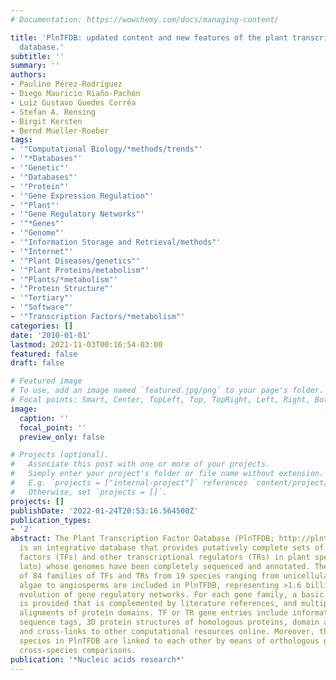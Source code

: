 ```yaml
---
# Documentation: https://wowchemy.com/docs/managing-content/

title: 'PlnTFDB: updated content and new features of the plant transcription factor
  database.'
subtitle: ''
summary: ''
authors:
- Paulino Pérez-Rodríguez
- Diego Mauricio Riaño-Pachón
- Luiz Gustavo Guedes Corrêa
- Stefan A. Rensing
- Birgit Kersten
- Bernd Mueller-Roeber
tags:
- '"Computational Biology/*methods/trends"'
- '"*Databases"'
- '"Genetic"'
- '"Databases"'
- '"Protein"'
- '"Gene Expression Regulation"'
- '"Plant"'
- '"Gene Regulatory Networks"'
- '"*Genes"'
- '"Genome"'
- '"Information Storage and Retrieval/methods"'
- '"Internet"'
- '"Plant Diseases/genetics"'
- '"Plant Proteins/metabolism"'
- '"Plants/*metabolism"'
- '"Protein Structure"'
- '"Tertiary"'
- '"Software"'
- '"Transcription Factors/*metabolism"'
categories: []
date: '2010-01-01'
lastmod: 2021-11-03T00:16:54-03:00
featured: false
draft: false

# Featured image
# To use, add an image named `featured.jpg/png` to your page's folder.
# Focal points: Smart, Center, TopLeft, Top, TopRight, Left, Right, BottomLeft, Bottom, BottomRight.
image:
  caption: ''
  focal_point: ''
  preview_only: false

# Projects (optional).
#   Associate this post with one or more of your projects.
#   Simply enter your project's folder or file name without extension.
#   E.g. `projects = ["internal-project"]` references `content/project/deep-learning/index.md`.
#   Otherwise, set `projects = []`.
projects: []
publishDate: '2022-01-24T20:53:16.564500Z'
publication_types:
- '2'
abstract: The Plant Transcription Factor Database (PlnTFDB; http://plntfdb.bio.uni-potsdam.de/v3.0/)
  is an integrative database that provides putatively complete sets of transcription
  factors (TFs) and other transcriptional regulators (TRs) in plant species (sensu
  lato) whose genomes have been completely sequenced and annotated. The complete sets
  of 84 families of TFs and TRs from 19 species ranging from unicellular red and green
  algae to angiosperms are included in PlnTFDB, representing >1.6 billion years of
  evolution of gene regulatory networks. For each gene family, a basic description
  is provided that is complemented by literature references, and multiple sequence
  alignments of protein domains. TF or TR gene entries include information of expressed
  sequence tags, 3D protein structures of homologous proteins, domain architecture
  and cross-links to other computational resources online. Moreover, the different
  species in PlnTFDB are linked to each other by means of orthologous genes facilitating
  cross-species comparisons.
publication: '*Nucleic acids research*'
---
```

